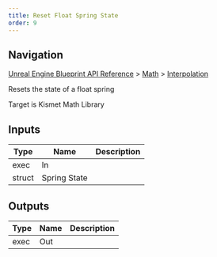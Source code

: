 ```yaml
---
title: Reset Float Spring State
order: 9
---
```

## Navigation

[Unreal Engine Blueprint API Reference](https://dev.epicgames.com/documentation/en-us/unreal-engine/BlueprintAPI) > [Math](https://dev.epicgames.com/documentation/en-us/unreal-engine/BlueprintAPI/Math) > [Interpolation](https://dev.epicgames.com/documentation/en-us/unreal-engine/BlueprintAPI/Math/Interpolation)

Resets the state of a float spring

Target is Kismet Math Library

## Inputs

| Type | Name | Description |
| --- | --- | --- |
| exec | In |  |
| struct | Spring State |  |

## Outputs

| Type | Name | Description |
| --- | --- | --- |
| exec | Out |  |
